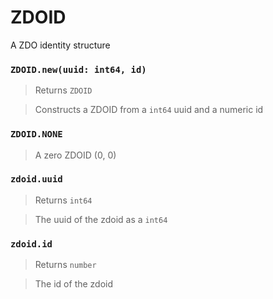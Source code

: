 # ZDOID

A ZDO identity structure

### `ZDOID.new(uuid: int64, id)`
  > Returns `ZDOID`

  > Constructs a ZDOID from a `int64` uuid and a numeric id
  
### `ZDOID.NONE`
  > A zero ZDOID (0, 0)
  
### `zdoid.uuid`
  > Returns `int64`
  
  > The uuid of the zdoid as a `int64`
  
### `zdoid.id`
  > Returns `number`
  
  > The id of the zdoid
